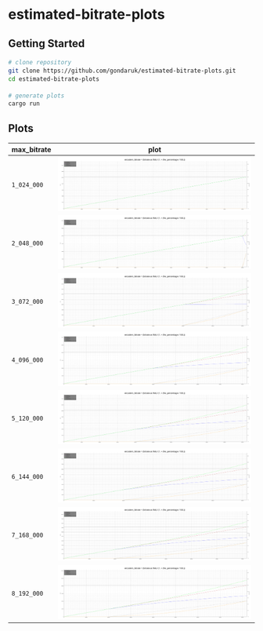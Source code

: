 # estimated-bitrate-plots

## Getting Started

```bash
# clone repository
git clone https://github.com/gondaruk/estimated-bitrate-plots.git
cd estimated-bitrate-plots

# generate plots
cargo run
```

## Plots

| max_bitrate | plot                                                            | 
|-------------|-----------------------------------------------------------------|
| `1_024_000` | ![](assets/bitrate-calc-1000-1024000-true-2000000.svg?raw=true) |
| `2_048_000` | ![](assets/bitrate-calc-1000-2048000-true-2000000.svg?raw=true) |
| `3_072_000` | ![](assets/bitrate-calc-1000-3072000-true-2000000.svg?raw=true) |
| `4_096_000` | ![](assets/bitrate-calc-1000-4096000-true-2000000.svg?raw=true) |
| `5_120_000` | ![](assets/bitrate-calc-1000-5120000-true-2000000.svg?raw=true) |
| `6_144_000` | ![](assets/bitrate-calc-1000-6144000-true-2000000.svg?raw=true) |
| `7_168_000` | ![](assets/bitrate-calc-1000-7168000-true-2000000.svg?raw=true) |
| `8_192_000` | ![](assets/bitrate-calc-1000-8192000-true-2000000.svg?raw=true) |
